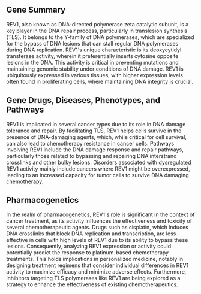 ## Gene Summary
REV1, also known as DNA-directed polymerase zeta catalytic subunit, is a key player in the DNA repair process, particularly in translesion synthesis (TLS). It belongs to the Y-family of DNA polymerases, which are specialized for the bypass of DNA lesions that can stall regular DNA polymerases during DNA replication. REV1's unique characteristic is its deoxycytidyl transferase activity, wherein it preferentially inserts cytosine opposite lesions in the DNA. This activity is critical in preventing mutations and maintaining genomic stability under conditions of DNA damage. REV1 is ubiquitously expressed in various tissues, with higher expression levels often found in proliferating cells, where maintaining DNA integrity is crucial.

## Gene Drugs, Diseases, Phenotypes, and Pathways
REV1 is implicated in several cancer types due to its role in DNA damage tolerance and repair. By facilitating TLS, REV1 helps cells survive in the presence of DNA-damaging agents, which, while critical for cell survival, can also lead to chemotherapy resistance in cancer cells. Pathways involving REV1 include the DNA damage response and repair pathways, particularly those related to bypassing and repairing DNA interstrand crosslinks and other bulky lesions. Disorders associated with dysregulated REV1 activity mainly include cancers where REV1 might be overexpressed, leading to an increased capacity for tumor cells to survive DNA damaging chemotherapy.

## Pharmacogenetics
In the realm of pharmacogenetics, REV1's role is significant in the context of cancer treatment, as its activity influences the effectiveness and toxicity of several chemotherapeutic agents. Drugs such as cisplatin, which induces DNA crosslinks that block DNA replication and transcription, are less effective in cells with high levels of REV1 due to its ability to bypass these lesions. Consequently, analyzing REV1 expression or activity could potentially predict the response to platinum-based chemotherapy treatments. This holds implications in personalized medicine, notably in designing treatment regimens that consider individual differences in REV1 activity to maximize efficacy and minimize adverse effects. Furthermore, inhibitors targeting TLS polymerases like REV1 are being explored as a strategy to enhance the effectiveness of existing chemotherapeutics.
